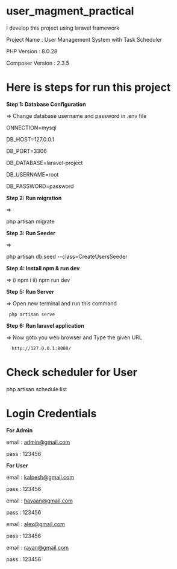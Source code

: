 # user_magment_practical

I develop this project using laravel framework

Project Name : User Management System with Task Scheduler 

PHP Version : 8.0.28

Composer Version : 2.3.5


Here is steps for run this project
=================================


**Step 1: Database Configuration**

=> Change database username and password in .env file

ONNECTION=mysql

DB_HOST=127.0.0.1

DB_PORT=3306

DB_DATABASE=laravel-project

DB_USERNAME=root

DB_PASSWORD=password

**Step 2: Run migration**

=> 

php artisan migrate


**Step 3: Run Seeder**

=>

php artisan db:seed --class=CreateUsersSeeder

**Step 4: Install npm & run dev**

=>  i) npm i 
       ii) npm run dev
	

**Step 5: Run Server**

=> Open new terminal and run this command
     
     php artisan serve


**Step 6: Run laravel application**
 
=>  Now goto you web browser and Type the given URL

      http://127.0.0.1:8000/





Check  scheduler for User
=============================== 
php artisan schedule:list



Login Credentials
=====================================

**For Admin**

email : admin@gmail.com

pass : 123456

**For User**

email : kalpesh@gmail.com

pass : 123456

email : hayaan@gmail.com

pass : 123456

email : alex@gmail.com

pass : 123456

email : rayan@gmail.com

pass : 123456 
